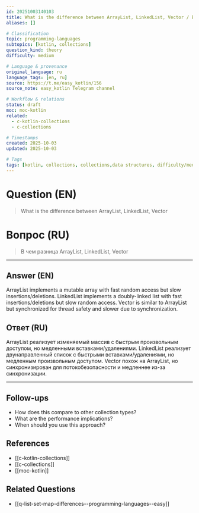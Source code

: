 ```yaml
---
id: 20251003140103
title: What is the difference between ArrayList, LinkedList, Vector / В чем разница ArrayList, LinkedList, Vector
aliases: []

# Classification
topic: programming-languages
subtopics: [kotlin, collections]
question_kind: theory
difficulty: medium

# Language & provenance
original_language: ru
language_tags: [en, ru]
source: https://t.me/easy_kotlin/156
source_note: easy_kotlin Telegram channel

# Workflow & relations
status: draft
moc: moc-kotlin
related:
  - c-kotlin-collections
  - c-collections

# Timestamps
created: 2025-10-03
updated: 2025-10-03

# Tags
tags: [kotlin, collections, collections,data structures, difficulty/medium, easy_kotlin, lang/ru, programming-languages]
---
```


# Question (EN)
> What is the difference between ArrayList, LinkedList, Vector

# Вопрос (RU)
> В чем разница ArrayList, LinkedList, Vector

---

## Answer (EN)

ArrayList implements a mutable array with fast random access but slow insertions/deletions. LinkedList implements a doubly-linked list with fast insertions/deletions but slow random access. Vector is similar to ArrayList but synchronized for thread safety and slower due to synchronization.

## Ответ (RU)

ArrayList реализует изменяемый массив с быстрым произвольным доступом, но медленными вставками/удалениями. LinkedList реализует двунаправленный список с быстрыми вставками/удалениями, но медленным произвольным доступом. Vector похож на ArrayList, но синхронизирован для потокобезопасности и медленнее из-за синхронизации.

---

## Follow-ups
- How does this compare to other collection types?
- What are the performance implications?
- When should you use this approach?

## References
- [[c-kotlin-collections]]
- [[c-collections]]
- [[moc-kotlin]]

## Related Questions
- [[q-list-set-map-differences--programming-languages--easy]]
